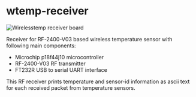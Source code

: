 wtemp-receiver
==============

![](/skoo/wtemp-receiver/blob/master/wtempr.jpg?raw=true "Wirelesstemp receiver board")

Receiver for RF-2400-V03 based wireless temperature sensor with following main components:

- Microchip p18f44j10 microcontroller
- RF-2400-V03 RF transmitter
- FT232R USB to serial UART interface

This RF receiver prints temperature and sensor-id information as ascii text
for each received packet from temperature sensors.
